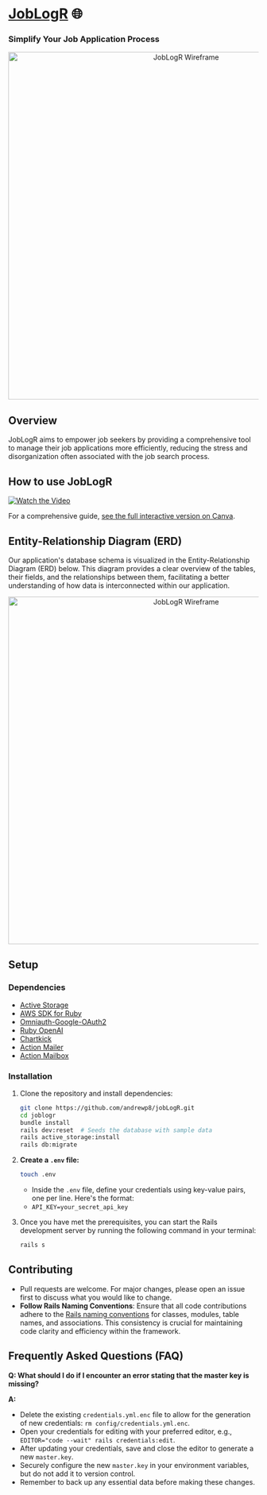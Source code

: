 # [JobLogR](https://www.joblogr.org/) 🌐
### Simplify Your Job Application Process
<p align="center" width="100%">
<img alt="JobLogR Wireframe" width="700px" src="https://github.com/andrewp8/jobLogR/assets/69804999/45278cda-7791-40bd-8fe3-8144ea6c7403" />
</p>

## Overview

JobLogR aims to empower job seekers by providing a comprehensive tool to manage their job applications more efficiently, reducing the stress and disorganization often associated with the job search process.
## How to use JobLogR
[![Watch the Video](https://cdn.loom.com/sessions/thumbnails/6be4b4336cad4b779e56a52a8a244a10-1713157845766-with-play.gif)](https://www.loom.com/share/6be4b4336cad4b779e56a52a8a244a10)

For a comprehensive guide, [see the full interactive version on Canva](https://www.canva.com/design/DAGDLMYiogo/I8uWXvDlHrTUJ45ehY2Pow/view?utm_content=DAGDLMYiogo&utm_campaign=designshare&utm_medium=link&utm_source=publishsharelink).

## Entity-Relationship Diagram (ERD)

Our application's database schema is visualized in the Entity-Relationship Diagram (ERD) below. This diagram provides a clear overview of the tables, their fields, and the relationships between them, facilitating a better understanding of how data is interconnected within our application.
<p align="center" width="100%">
<img alt="JobLogR Wireframe" width="700px" src="https://github-production-user-asset-6210df.s3.amazonaws.com/69804999/324680767-0265b70c-739b-4095-8846-b5dab2ac1182.png?X-Amz-Algorithm=AWS4-HMAC-SHA256&X-Amz-Credential=AKIAVCODYLSA53PQK4ZA%2F20240423%2Fus-east-1%2Fs3%2Faws4_request&X-Amz-Date=20240423T162045Z&X-Amz-Expires=300&X-Amz-Signature=1d757b6bffa218d4c3a0df8b3e89a99816767d78bf4bb0c0bacc96785ae2f92f&X-Amz-SignedHeaders=host&actor_id=0&key_id=0&repo_id=0" />
</p>


## Setup

### Dependencies

- [Active Storage](https://guides.rubyonrails.org/v6.0.0/active_storage_overview.html)
- [AWS SDK for Ruby](https://github.com/aws/aws-sdk-ruby)
- [Omniauth-Google-OAuth2](https://github.com/zquestz/omniauth-google-oauth2)
- [Ruby OpenAI](https://github.com/aFlexrudall/ruby-openai?tab=readme-ov-file#streaming-chat)
- [Chartkick](https://github.com/ankane/chartkick)
- [Action Mailer](https://guides.rubyonrails.org/action_mailer_basics.html)
- [Action Mailbox](https://guides.rubyonrails.org/action_mailbox_basics.html)

### Installation

1) Clone the repository and install dependencies:

     ```bash
    git clone https://github.com/andrewp8/jobLogR.git
    cd joblogr
    bundle install
    rails dev:reset  # Seeds the database with sample data
    rails active_storage:install
    rails db:migrate
    ```
2) **Create a `.env` file:**
    ```bash 
    touch .env
    ```
    - Inside the `.env` file, define your credentials using key-value pairs, one per line. Here's the format:
    - `API_KEY=your_secret_api_key`
3) Once you have met the prerequisites, you can start the Rails development server by running the following command in your terminal:

    ```bash
    rails s
    ```
## Contributing
- Pull requests are welcome. For major changes, please open an issue first to discuss what you would like to change.
- **Follow Rails Naming Conventions**: Ensure that all code contributions adhere to the [Rails naming conventions](https://guides.rubyonrails.org/active_record_basics.html#naming-conventions) for classes, modules, table names, and associations. This consistency is crucial for maintaining code clarity and efficiency within the framework.


## Frequently Asked Questions (FAQ)

**Q: What should I do if I encounter an error stating that the master key is missing?**

**A:** 
- Delete the existing `credentials.yml.enc` file to allow for the generation of new credentials: `rm config/credentials.yml.enc`.
- Open your credentials for editing with your preferred editor, e.g., `EDITOR="code --wait" rails credentials:edit`.
- After updating your credentials, save and close the editor to generate a new `master.key`.
- Securely configure the new `master.key` in your environment variables, but do not add it to version control.
- Remember to back up any essential data before making these changes.
